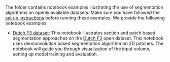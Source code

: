 The folder contains notebook examples illustrating the use of segmentation algorithms on openly available datasets. Make sure you have followed the [set up instructions](../README.md) before running these examples. We provide the following notebook examples 

* [Dutch F3 dataset](notebooks/Dutch_F3_patch_model_training_and_evaluation.ipynb): This notebook illustrates section and patch based segmentation approaches on the [Dutch F3](https://terranubis.com/datainfo/Netherlands-Offshore-F3-Block-Complete) open dataset. This notebook uses denconvolution based segmentation algorithm on 2D patches. The notebook will guide you through visualization of the input volume, setting up model training and evaluation. 
